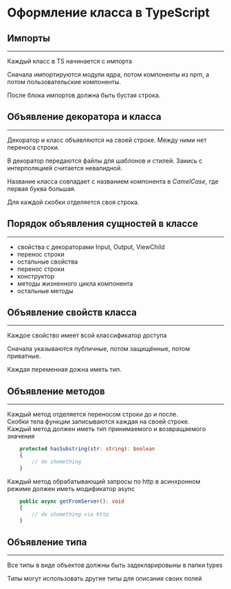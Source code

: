 # Оформление класса в TypeScript


## Импорты

---
Каждый класс в TS начинается с импорта

Сначала импортируются модули ядра, потом компоненты из npm, а потом пользовательские компоненты.

После блока импортов должна быть бустая строка.


## Объявление декоратора и класса

---
Декоратор и класс объявляются на своей строке. Между ними нет переноса строки.

В декоратор передаются файлы для шаблонов и стилей. Заиись с интерполяцией считается невалидной.

Название класса совпадает с названием компонента в *CamelCase*, где первая буква большая.

Для каждой скобки отделяется своя строка.

## Порядок объявления сущностей в классе

---
* свойства с декораторами Input, Output, ViewChild
* перенос строки
* остальные свойства
* перенос строки
* конструктор
* методы жизненного цикла компонента
* остальные методы

## Объявление свойств класса

---
Каждое свойство имеет всой классификатор доступа

Сначала указываются публичные, потом защищённые, потом приватные.

Каждая переменная дожна иметь тип.


## Объявление методов

---
Каждый метод отделяется переносом строки до и после.   
Скобки тела функции записываются каждая на своей строке.   
Каждый метод должен иметь тип принимаемого и возвращаемого значения

```ts 
    protected hasSubstring(str: string): boolean
    {
        // do shomething
    }
```

Каждый метод обрабатывающий запросы по http в асинхронном режиме должен иметь модификатор async

```ts 
    public async getFromServer(): void
    {
        // do shomething via http
    }
```

## Объявление типа

---
Все типы в виде объектов должны быть задекларировыны в папки types

Типы могут использовать другие типы для описания своих полей

